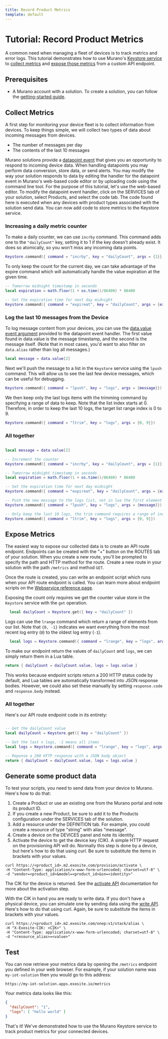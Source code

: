 ```yaml
---
title: Record Product Metrics
template: default
---
```


# Tutorial: Record Product Metrics

A common need when managing a fleet of devices is to track metrics and error logs. This tutorial demonstrates how to use Murano's [Keystore service](../../services/keystore#) to [collect metrics](#collect-metrics) and [expose those metrics](#expose-metrics) from a custom API endpoint.

## Prerequisites

* A Murano account with a solution. To create a solution, you can follow the [getting-started guide](../../get-started/solutions/exampleapp/#).


## Collect Metrics

A first step for monitoring your device fleet is to collect information from devices. To keep things simple, we will collect two types of data about incoming messages from devices.

* The number of messages per day
* The contents of the last 10 messages

Murano solutions provide a [datapoint event](../../services/device/#datapoint) that gives you an opportunity to respond to incoming device data. When handling datapoints you may perform data conversion, store data, or send alerts. You may modify the way your solution responds to data by editing the handler for the datapoint event in Murano's web-based code editor or by uploading code using the command line tool. For the purpose of this tutorial, let's use the web-based editor. To modify the datapoint event handler, click on the SERVICES tab of your solution, select Products, and select the code tab. The code found here is executed when any devices with product types associated with the solution send data. You can now add code to store metrics to the Keystore service.

### Increasing a daily metric counter

To make a daily counter, we can use `incrby` command. This command adds one to the `"dailyCount"` key, setting it to 1 if the key doesn't already exist. It does so atomically, so you won't miss any incoming data points.

```lua
Keystore.command({ command = "incrby", key = "dailyCount", args = {1}})
```

To only keep the count for the current day, we can take advantage of the expire command which will automatically handle the value expiration at the given time.

```lua
-- Tomorrow midnight timestamp in seconds
local expiration = math.floor(1 + os.time()/86400) * 86400

-- Set the expiration time for next day midnight
Keystore.command({ command = "expireat", key = "dailyCount", args = {expiration} })
```

### Log the last 10 messages from the Device

To log message content from your devices, you can use the [data.value event argument](../../services/device/#datapoint) provided to the datapoint event handler. The first value found in data.value is the message timestamp, and the second is the message itself. (Note that in most cases, you'd want to also filter on `data.alias` rather than log all messages.)

```lua
local message = data.value[2]
```

Next we'll push the message to a list in the `Keystore` service using the `lpush` command. This will allow us to see the last few device messages, which can be useful for debugging.

```lua
Keystore.command({ command = "lpush", key = "logs", args = {message}})
```

We then keep only the last logs items with the trimming command by specifying a range of data to keep. Note that the list index starts at 0.
Therefore, in order to keep the last 10 logs, the target list range index is 0 to 9.

```lua
Keystore.command({ command = "ltrim", key = "logs", args = {0, 9}})
```

### All together

```lua

local message = data.value[2]

-- Increment the counter
Keystore.command({ command = "incrby", key = "dailyCount", args = {1}})

-- Tomorrow midnight timestamp in seconds
local expiration = math.floor(1 + os.time()/86400) * 86400

-- Set the expiration time for next day midnight
Keystore.command({ command = "expireat", key = "dailyCount", args = {expiration} })

-- Push the new message to the logs list, not in lua the first element start at index 1
Keystore.command({ command = "lpush", key = "logs", args = {message}})

-- Only keep the last 10 logs, the trim command requires a range of index to keep (starting with 0).
Keystore.command({ command = "ltrim", key = "logs", args = {0, 9}})

```


## Expose Metrics

The easiest way to expose our collected data is to create an API route endpoint. Endpoints can be created with the "+" button on the ROUTES tab of your solution. When you create a new route, you'll be prompted to specify the path and HTTP method for the route. Create a new route in your solution with the path `/metrics` and method `GET`.

Once the route is created, you can write an endpoint script which runs when your API route endpoint is called. You can learn more about endpoint scripts on the [Webservice reference page](../../services/webservice).

Exposing the count only requires we get the counter value store in the `Keystore` service with the `get` operation.

```lua
  local dailyCount = Keystore.get({ key = "dailyCount" })
```

Logs can use the `lrange` command which return a range of elements from our list. Note that `{0, -1}` indicates we want everything from the most recent log entry (`0`) to the oldest log entry (`-1`).

```lua
  local logs = Keystore.command({ command = "lrange", key = "logs", args = {0, -1}})
```

To make our endpoint return the values of `dailyCount` and `logs`, we can simply return them in a Lua table. 

```lua
return { dailyCount = dailyCount.value, logs = logs.value }
```

This works because endpoint scripts return a 200 HTTP status code by default, and Lua tables are automatically transformed into JSON response bodies. However, we could also set these manually by setting `response.code` and `response.body` instead.

### All together

Here's our API route endpoint code in its entirety:

```lua

-- Get the dailyCount value
local dailyCount = Keystore.get({ key = "dailyCount" })

-- Get the last n logs, -1 means all items
local logs = Keystore.command({ command = "lrange", key = "logs", args = {0, -1}})

-- Reponse a 200 HTTP response with a JSON body object
return { dailyCount = dailyCount.value, logs = logs.value }

```

## Generate some product data

To test your scripts, you need to send data from your device to Murano. Here's how to do that:

1. Create a Product or use an existing one from the Murano portal and note its product ID.
2. If you create a new Product, be sure to add it to the Products configuration under the SERVICES tab of the solution.
3. Add a resource under the DEFINITION tab. For example, you could create a resource of type "string" with alias "message".
4. Create a device on the DEVICES panel and note its identity.
5. Activate the device to get the device key (CIK). A simple HTTP request on the provisioning API will do. Normally this step is done by a device, but here's how to do that using curl. Be sure to substitute the items in brackets with your values.

```
curl https://<product_id>.m2.exosite.com/provision/activate \
-H "Content-Type: application/x-www-form-urlencoded; charset=utf-8" \
-d "vendor=<product_id>&model=<product_id>&sn=<identity>"
```

The CIK for the device is returned. See the [activate API](../../products/device_api/http/#activate) documentation for more about the activation step.

With the CIK in hand you are ready to write data. If you don't have a physical device, you can simulate one by sending data using the [write API](../../products/device_api/http#write). Here's how to do that using curl. Again, be sure to substitute the items in brackets with your values.

```
curl https://<product_id>.m2.exosite.com/onep:v1/stack/alias \
-H "X-Exosite-CIK: <CIK>" \
-H "Content-Type: application/x-www-form-urlencoded; charset=utf-8" \
-d "<resource_alias>=<value>"
```

## Test

You can now retrieve your metrics data by opening the `/metrics` endpoint you defined in your web browser. For example, if your solution name was `my-iot-solution` then you would go to this address:

```
https://my-iot-solution.apps.exosite.io/metrics
```

Your metrics data looks like this:

```JSON
{
  "dailyCount": "1",
  "logs": [ "hello world" ]
}
```

That's it! We've demonstrated how to use the Murano Keystore service to track product metrics for your connected devices.
